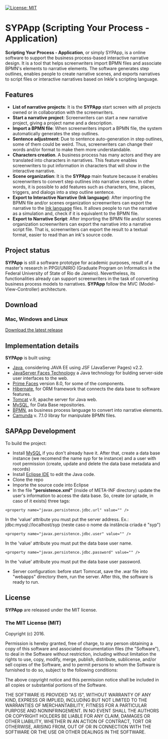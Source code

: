 [![License: MIT](https://img.shields.io/github/license/mashape/apistatus.svg)](LICENSE)

# SYPApp (Scripting Your Process - Application)

**Scripting Your Process - Application**, or simply SYPApp, is a online software to support the business process-based interactive narrative design. It is a tool that helps screenwriters import BPMN files and associate BPMN's elements to narrative elements. The software generates step outlines, enables people to create narrative scenes, and exports narratives to script files or interactive narratives based on Inkle's scripting language.

## Features

- **List of narrative projects**: It is the  **SYPApp** start screen with all projects owned or in collaboration with the screenwriters. 
- **Start a narrative project**: Screenwriters can start a new narrative project, giving a project name and a description. 
- **Import a BPMN file**: When screenwriters import a BPMN file, the system automatically generates the step outlines.
- **Sentence adjustment**: Due to sentence auto-generation in step outlines, some of them could be weird. Thus, screenwriters can change their words and/or format to make them more understandable.
- **Characters creation**. A business process has many actors and they are translated into characters in narratives. This feature enables screenwriters to put information in characters that will show in the interactive narrative.
- **Scene organization**: It is the **SYPApp** main feature because it enables screenwriters to convert step outlines into narrative scenes. In other words, it is possible to add features such as characters, time, places, triggers, and dialogs into a step outline sentence.
- **Export to Interactive Narrative (Ink language)**: After importing the BPMN file and/or scenes organization screenwriters can export the narrative to the [Ink language](https://www.inklestudios.com/ink/) files. It allows people to run the narrative as a simulation and, check if it is equivalent to the BPMN file.
- **Export to Narrative Script**: After importing the BPMN file and/or scenes organization screenwriters can export the narrative into a narrative script file. That is, screenwriters can export the result to a textual format, easier to read than an ink's source code.

## Project status

**SYPApp** is still a software prototype for academic purposes, result of a master's research in PPGI/UNIRIO (Graduate Program on Informatics in the Federal University of State of Rio de Janeiro). Nevertheless, its functionalities already can support screenwriters in the task of converting business process models to narratives. **SYPApp** follow the MVC (Model-View-Controller) architecture.


## Download

### Mac, Windows and Linux

[Download the latest release](https://github.com/gpjc-unirio/syp-app/releases/latest)

## Implementation details

**SYPApp** is built using:

* [Java](https://java.com/), considering JAVA EE using JSF (JavaServer Pages) v2.2.
* [JavaServer Faces Technology](https://www.oracle.com/java/technologies/javaserverfaces.html) a Java technology for bulding server-side user interfaces to the web.
* [Prime Faces](https://www.primefaces.org/) version 8.0, for some of the components. 
* [Hibernate](https://hibernate.org/), for ORM framework that connects the data base to software features. 
* [Tomcat](https://tomcat.apache.org/download-90.cgi) v.9, apache server for Java web.
* [MySQL](https://www.mysql.com/), for Data Base repositories. 
* [BPMN](https://www.omg.org/spec/BPMN/2.0/About-BPMN/), as business process language to convert into narrative elements. 
* [Camunda](https://github.com/camunda/camunda-modeler) v. 7.1.0 libray for manipulate BPMN files.


## SAPApp Development

To build the project:

* Install [MySQL](https://www.mysql.com/) if you don't already have it. After that, create a data base instance (we recomend the name syp for te instance) and a user with root permission (create, update and delete the data base metadata and records)
* Install [Eclipse IDE](https://www.eclipse.org/downloads/packages/release/oxygen/3a/eclipse-ide-java-developers) to edit the Java code.
* Clone the repo
* Importe the source code into Eclipse
* In the file **"persistence.xml"** (inside of META-INF directory) update the user's information to access the data base. So, create (or uptade, in caso of it exists) three tags:

```
<property name="javax.persistence.jdbc.url" value="" />
```
In the 'value' attribute you must put the server address. Ex.: jdbc:mysql://localhost/syp (neste caso o nome da instância criada é "syp")

```
<property name="javax.persistence.jdbc.user" value="" />
```
In the 'value' attribute you must put the data base user name.

```
<property name="javax.persistence.jdbc.password" value="" />
```
In the 'value' attribute you must put the data base user password.

* Server configuration: before start Tomncat, save the .war file into "webapps" directory them, run the server. After this, the software is ready to run.

## License

**SYPApp** are released under the MIT license.

### The MIT License (MIT)
Copyright (c) 2016.

Permission is hereby granted, free of charge, to any person obtaining a copy of this software and associated documentation files (the "Software"), to deal in the Software without restriction, including without limitation the rights to use, copy, modify, merge, publish, distribute, sublicense, and/or sell copies of the Software, and to permit persons to whom the Software is furnished to do so, subject to the following conditions:

The above copyright notice and this permission notice shall be included in all copies or substantial portions of the Software.

THE SOFTWARE IS PROVIDED "AS IS", WITHOUT WARRANTY OF ANY KIND, EXPRESS OR IMPLIED, INCLUDING BUT NOT LIMITED TO THE WARRANTIES OF MERCHANTABILITY, FITNESS FOR A PARTICULAR PURPOSE AND NONINFRINGEMENT. IN NO EVENT SHALL THE AUTHORS OR COPYRIGHT HOLDERS BE LIABLE FOR ANY CLAIM, DAMAGES OR OTHER LIABILITY, WHETHER IN AN ACTION OF CONTRACT, TORT OR OTHERWISE, ARISING FROM, OUT OF OR IN CONNECTION WITH THE SOFTWARE OR THE USE OR OTHER DEALINGS IN THE SOFTWARE.

